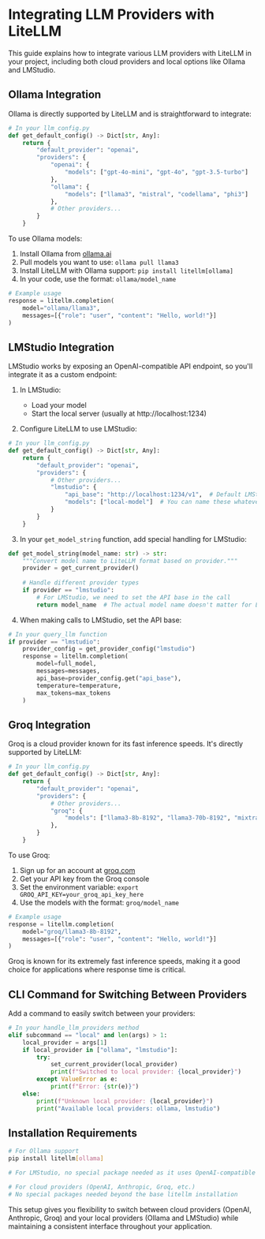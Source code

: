 # Integrating LLM Providers with LiteLLM

This guide explains how to integrate various LLM providers with LiteLLM in your project, including both cloud providers and local options like Ollama and LMStudio.

## Ollama Integration

Ollama is directly supported by LiteLLM and is straightforward to integrate:

```python
# In your llm_config.py
def get_default_config() -> Dict[str, Any]:
    return {
        "default_provider": "openai",
        "providers": {
            "openai": {
                "models": ["gpt-4o-mini", "gpt-4o", "gpt-3.5-turbo"]
            },
            "ollama": {
                "models": ["llama3", "mistral", "codellama", "phi3"]
            },
            # Other providers...
        }
    }
```

To use Ollama models:
1. Install Ollama from [ollama.ai](https://ollama.ai/download)
2. Pull models you want to use: `ollama pull llama3`
3. Install LiteLLM with Ollama support: `pip install litellm[ollama]`
4. In your code, use the format: `ollama/model_name`

```python
# Example usage
response = litellm.completion(
    model="ollama/llama3",
    messages=[{"role": "user", "content": "Hello, world!"}]
)
```

## LMStudio Integration

LMStudio works by exposing an OpenAI-compatible API endpoint, so you'll integrate it as a custom endpoint:

1. In LMStudio:
   - Load your model
   - Start the local server (usually at http://localhost:1234)

2. Configure LiteLLM to use LMStudio:

```python
# In your llm_config.py
def get_default_config() -> Dict[str, Any]:
    return {
        "default_provider": "openai",
        "providers": {
            # Other providers...
            "lmstudio": {
                "api_base": "http://localhost:1234/v1",  # Default LMStudio endpoint
                "models": ["local-model"]  # You can name these whatever makes sense
            }
        }
    }
```

3. In your `get_model_string` function, add special handling for LMStudio:

```python
def get_model_string(model_name: str) -> str:
    """Convert model name to LiteLLM format based on provider."""
    provider = get_current_provider()
    
    # Handle different provider types
    if provider == "lmstudio":
        # For LMStudio, we need to set the API base in the call
        return model_name  # The actual model name doesn't matter for LMStudio
```

4. When making calls to LMStudio, set the API base:

```python
# In your query_llm function
if provider == "lmstudio":
    provider_config = get_provider_config("lmstudio")
    response = litellm.completion(
        model=full_model,
        messages=messages,
        api_base=provider_config.get("api_base"),
        temperature=temperature,
        max_tokens=max_tokens
    )
```

## Groq Integration

Groq is a cloud provider known for its fast inference speeds. It's directly supported by LiteLLM:

```python
# In your llm_config.py
def get_default_config() -> Dict[str, Any]:
    return {
        "default_provider": "openai",
        "providers": {
            # Other providers...
            "groq": {
                "models": ["llama3-8b-8192", "llama3-70b-8192", "mixtral-8x7b-32768", "gemma-7b-it"]
            },
        }
    }
```

To use Groq:
1. Sign up for an account at [groq.com](https://console.groq.com/signup)
2. Get your API key from the Groq console
3. Set the environment variable: `export GROQ_API_KEY=your_groq_api_key_here`
4. Use the models with the format: `groq/model_name`

```python
# Example usage
response = litellm.completion(
    model="groq/llama3-8b-8192",
    messages=[{"role": "user", "content": "Hello, world!"}]
)
```

Groq is known for its extremely fast inference speeds, making it a good choice for applications where response time is critical.

## CLI Command for Switching Between Providers

Add a command to easily switch between your providers:

```python
# In your handle_llm_providers method
elif subcommand == "local" and len(args) > 1:
    local_provider = args[1]
    if local_provider in ["ollama", "lmstudio"]:
        try:
            set_current_provider(local_provider)
            print(f"Switched to local provider: {local_provider}")
        except ValueError as e:
            print(f"Error: {str(e)}")
    else:
        print(f"Unknown local provider: {local_provider}")
        print("Available local providers: ollama, lmstudio")
```

## Installation Requirements

```bash
# For Ollama support
pip install litellm[ollama]

# For LMStudio, no special package needed as it uses OpenAI-compatible API

# For cloud providers (OpenAI, Anthropic, Groq, etc.)
# No special packages needed beyond the base litellm installation
```

This setup gives you flexibility to switch between cloud providers (OpenAI, Anthropic, Groq) and your local providers (Ollama and LMStudio) while maintaining a consistent interface throughout your application.